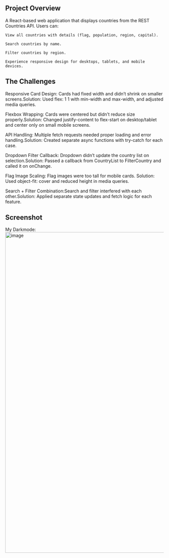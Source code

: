 ## Project Overview

A React-based web application that displays countries from the REST Countries API. Users can:

    View all countries with details (flag, population, region, capital).

    Search countries by name.

    Filter countries by region.

    Experience responsive design for desktops, tablets, and mobile devices.

## The Challenges

Responsive Card Design: Cards had fixed width and didn’t shrink on smaller screens.Solution: Used flex: 1 1 <value> with min-width and max-width, and adjusted media queries.

Flexbox Wrapping: Cards were centered but didn’t reduce size properly.Solution: Changed justify-content to flex-start on desktop/tablet and center only on small mobile screens.

API Handling: Multiple fetch requests needed proper loading and error handling.Solution: Created separate async functions with try-catch for each case.

Dropdown Filter Callback: Dropdown didn’t update the country list on selection.Solution: Passed a callback from CountryList to FilterCountry and called it on onChange.

Flag Image Scaling: Flag images were too tall for mobile cards. Solution: Used object-fit: cover and reduced height in media queries.

Search + Filter Combination:Search and filter interfered with each other.Solution: Applied separate state updates and fetch logic for each feature.

## Screenshot

My Darkmode:
<img width="1908" height="1016" alt="image" src="https://github.com/user-attachments/assets/dbd3550a-9c61-479d-b966-a922a934ccc7" />


